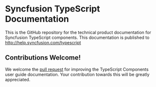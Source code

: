 # Syncfusion TypeScript Documentation

This is the GitHub repository for the technical product documentation for Syncfusion TypeScript components. This documentation is published to http://help.syncfusion.com/typescript

## Contributions Welcome!

We welcome the [pull request](https://docs.github.com/en/github/managing-files-in-a-repository/editing-files-in-another-users-repository) for improving the TypeScript Components user guide documentation. Your contribution towards this will be greatly appreciated.
